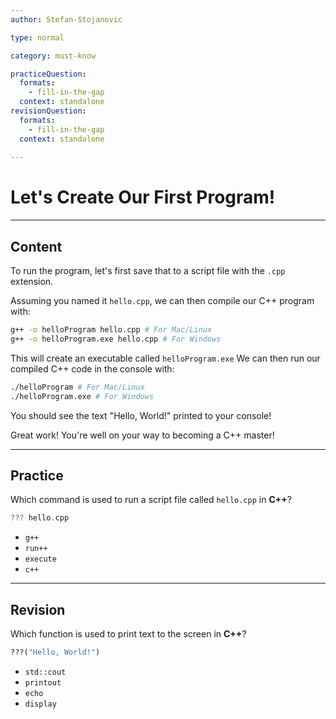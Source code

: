 ```yaml
---
author: Stefan-Stojanovic

type: normal

category: must-know

practiceQuestion:
  formats:
    - fill-in-the-gap
  context: standalone
revisionQuestion:
  formats:
    - fill-in-the-gap
  context: standalone
  
---
```


# Let's Create Our First Program!

---

## Content

To run the program, let's first save that to a script file with the `.cpp` extension.

Assuming you named it `hello.cpp`, we can then compile our C++ program with:
```bash
g++ -o helloProgram hello.cpp # For Mac/Linux
g++ -o helloProgram.exe hello.cpp # For Windows
```
This will create an executable called `helloProgram.exe`
We can then run our compiled C++ code in the console with:
```bash
./helloProgram # For Mac/Linux
./helloProgram.exe # For Windows
```

You should see the text "Hello, World!" printed to your console!

Great work! You're well on your way to becoming a C++ master!

---
## Practice

Which command is used to run a script file called `hello.cpp` in **C++**?

```cpp
??? hello.cpp
```

- `g++`
- `run++`
- `execute`
- `c++`

---
## Revision

Which function is used to print text to the screen in **C++**?

```r
???("Hello, World!")
```

- `std::cout`
- `printout`
- `echo`
- `display`
